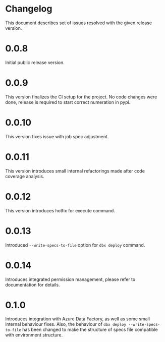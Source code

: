 # Changelog

This document describes set of issues resolved with the given release version.

# 0.0.8

Initial public release version.

# 0.0.9

This version finalizes the CI setup for the project. No code changes were done, release is required to start correct numeration in pypi.

# 0.0.10

This version fixes issue with job spec adjustment.

# 0.0.11

This version introduces small internal refactorings made after code coverage analysis.

# 0.0.12

This version introduces hotfix for execute command.

# 0.0.13

Introduced `--write-specs-to-file` option for `dbx deploy` command.

# 0.0.14

Introduces integrated permission management, please refer to documentation for details. 

# 0.1.0

Introduces integration with Azure Data Factory, as well as some small internal behaviour fixes. 
Also, the behaviour of `dbx deploy --write-specs-to-file` has been changed to make the structure of specs file compatible with environment structure.